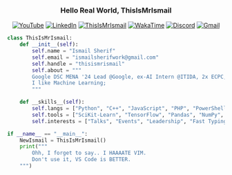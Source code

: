 <meta http-equiv="Cache-Control" content="no-cache, no-store, must-revalidate">
<meta http-equiv="Pragma" content="no-cache">
<meta http-equiv="Expires" content="0">

<div align="center">

### Hello Real World, ThisIsMrIsmail

[![YouTube](https://img.shields.io/static/v1?message=Youtube&logo=youtube&label=&color=FF0000&logoColor=white&labelColor=&flat)](https://youtube.com/@ThisIsMrIsmail)
[![LinkedIn](https://img.shields.io/static/v1?message=LinkedIn&logo=linkedin&label=&color=0077B5&logoColor=white&flat)](https://linkedin.com/in/ThisIsMrIsmail)
[![ThisIsMrIsmail](https://komarev.com/ghpvc/?username=ThisIsMrIsmail&label=Profile%20Views&color=blueviolet&flat)](https://github.com/ThisIsMrIsmail)
[![WakaTime](https://wakatime.com/badge/user/da667081-e299-4c08-85ff-0eb8e72377a3.svg)](https://wakatime.com/@ThisIsMrIsmail)
[![Discord](https://img.shields.io/static/v1?message=Discord&logo=discord&label=&color=7289DA&logoColor=white&labelColor=&flat)](https://discord.com/users/ThisIsMrIsmail#0476)
[![Gmail](https://img.shields.io/static/v1?message=Gmail&logo=gmail&label=&color=D14836&logoColor=white&labelColor=&flat)](mailto:ismailsherifwork@gmail.com)

<!-- [![ThisIsMrIsmail](https://github-readme-stats.vercel.app/api?username=ThisIsMrIsmail&show_icons=true&theme=dark)](https://github.com/ThisIsMrIsmail) -->

<!-- [![CPP](https://skillicons.dev/icons?i=cpp)](https://www.w3schools.com/cpp)
[![Python](https://skillicons.dev/icons?i=py)](https://www.python.org)
[![Tensorflow](https://skillicons.dev/icons?i=tensorflow)](https://www.tensorflow.org)
[![Flask](https://skillicons.dev/icons?i=flask)](https://flask.palletsprojects.com)
[![Linux](https://skillicons.dev/icons?i=linux)](https://www.linux.org)
[![PHP](https://skillicons.dev/icons?i=php)](https://www.php.net)
[![JavaScript](https://skillicons.dev/icons?i=js)](https://developer.mozilla.org/en-US/docs/Web/JavaScript)
[![NodeJS](https://skillicons.dev/icons?i=nodejs)](https://nodejs.org)
[![ExpressJS](https://skillicons.dev/icons?i=express)](https://expressjs.com)
[![Git](https://skillicons.dev/icons?i=git)](https://git-scm.com)
[![Powershell](https://skillicons.dev/icons?i=powershell)](https://learn.microsoft.com/en-us/powershell)
[![MySQL](https://skillicons.dev/icons?i=mysql)](https://www.mysql.com)
[![Bootstrap](https://skillicons.dev/icons?i=bootstrap)](https://getbootstrap.com)
[![CSS](https://skillicons.dev/icons?i=css)](https://www.w3schools.com/css)
[![HTML](https://skillicons.dev/icons?i=html)](https://www.w3.org/html) 

#
-->

</div>

```python
class ThisIsMrIsmail:
    def __init__(self):
        self.name = "Ismail Sherif"
        self.email = "ismailsherifwork@gmail.com"
        self.handle = "thisismrismail"
        self.about = """
        Google DSC MENA '24 Lead @Google, ex-AI Intern @ITIDA, 2x ECPC, ex-Forward Program @McKinsey 🚀
        I like Machine Learning;
        """

    def __skills__(self):
        self.langs = ["Python", "C++", "JavaScript", "PHP", "PowerShell", "Bash"]
        self.tools = ["SciKit-Learn", "TensorFlow", "Pandas", "NumPy", "OpenCV"]
        self.interests = ["Talks", "Events", "Leadership", "Fast Typing (95wpm)"]

if __name__ == "__main__":
    NewIsmail = ThisIsMrIsmail()
    print("""
        Ohh, I forget to say.. I HAAAATE VIM.
        Don't use it, VS Code is BETTER.
    """)
```